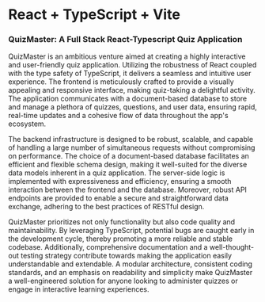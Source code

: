 # React + TypeScript + Vite

### QuizMaster: A Full Stack React-Typescript Quiz Application

QuizMaster is an ambitious venture aimed at creating a highly interactive and user-friendly quiz application. Utilizing the robustness of React coupled with the type safety of TypeScript, it delivers a seamless and intuitive user experience. The frontend is meticulously crafted to provide a visually appealing and responsive interface, making quiz-taking a delightful activity. The application communicates with a document-based database to store and manage a plethora of quizzes, questions, and user data, ensuring rapid, real-time updates and a cohesive flow of data throughout the app's ecosystem.

The backend infrastructure is designed to be robust, scalable, and capable of handling a large number of simultaneous requests without compromising on performance. The choice of a document-based database facilitates an efficient and flexible schema design, making it well-suited for the diverse data models inherent in a quiz application. The server-side logic is implemented with expressiveness and efficiency, ensuring a smooth interaction between the frontend and the database. Moreover, robust API endpoints are provided to enable a secure and straightforward data exchange, adhering to the best practices of RESTful design.

QuizMaster prioritizes not only functionality but also code quality and maintainability. By leveraging TypeScript, potential bugs are caught early in the development cycle, thereby promoting a more reliable and stable codebase. Additionally, comprehensive documentation and a well-thought-out testing strategy contribute towards making the application easily understandable and extendable. A modular architecture, consistent coding standards, and an emphasis on readability and simplicity make QuizMaster a well-engineered solution for anyone looking to administer quizzes or engage in interactive learning experiences.
